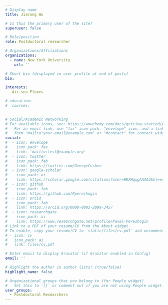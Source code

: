 ```yaml
---
# Display name
title: Jiarong Wu

# Is this the primary user of the site?
superuser: false

# Role/position
role: Postdoctoral researcher

# Organizations/Affiliations
organizations:
  - name: New York University
    url: ''

# Short bio (displayed in user profile at end of posts)
bio: 

interests:
  -Air-sea Fluxes 

# education:
#  courses:
    

# Social/Academic Networking
# For available icons, see: https://wowchemy.com/docs/getting-started/page-builder/#icons
#   For an email link, use "fas" icon pack, "envelope" icon, and a link in the
#   form "mailto:your-email@example.com" or "#contact" for contact widget.
social:
#  - icon: envelope
#    icon_pack: fas
#    link: 'mailto:test@example.org'
#  - icon: twitter
#    icon_pack: fab
#    link: https://twitter.com/GeorgeCushen
#  - icon: google-scholar
#    icon_pack: ai
#    link: https://scholar.google.com/citations?user=HRXHqugAAAAJ&hl=en&oi=ao
#  - icon: github
#    icon_pack: fab
#    link: https://github.com/Pperezhogin
#  - icon: orcid
#    icon_pack: fab
#    link: https://orcid.org/0000-0003-2098-3457
#  - icon: researchgate
#    icon_pack: ai
#    link: https://www.researchgate.net/profile/Pavel-Perezhogin
# Link to a PDF of your resume/CV from the About widget.
# To enable, copy your resume/CV to `static/files/cv.pdf` and uncomment the lines below.
# - icon: cv
#   icon_pack: ai
#   link: files/cv.pdf

# Enter email to display Gravatar (if Gravatar enabled in Config)
email: ''

# Highlight the author in author lists? (true/false)
highlight_name: false

# Organizational groups that you belong to (for People widget)
#   Set this to `[]` or comment out if you are not using People widget.
user_groups:
  - Postdoctoral Researchers
---
```


